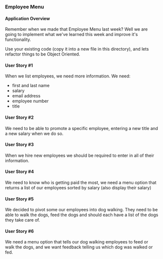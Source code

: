 ### Employee Menu

#### Application Overview
Remember when we made that Employee Menu last week? Well we are going to implement what we've learned this week and improve it's functionality.

Use your existing code (copy it into a new file in this directory), and lets refactor things to be Object Oriented.

#### User Story #1
When we list employees, we need more information. We need:
* first and last name
* salary
* email address
* employee number
* title

#### User Story #2
We need to be able to promote a specific employee, entering a new title and a new salary when we do so.

#### User Story #3
When we hire new employees we should be required to enter in all of their information.

#### User Story #4
We need to know who is getting paid the most, we need a menu option that returns a list of our employees sorted by salary (also display their salary)

#### User Story #5
We decided to pivot some our employees into dog walking. They need to be able to walk the dogs, feed the dogs and should each have a list of the dogs they take care of.

#### User Story #6
We need a menu option that tells our dog walking employees to feed or walk the dogs, and we want feedback telling us which dog was walked or fed.
